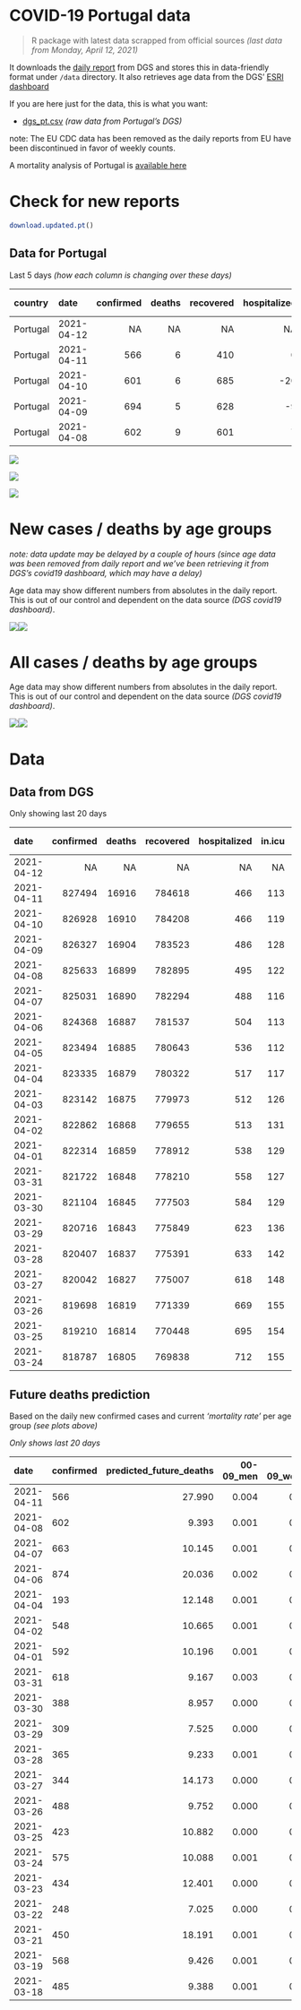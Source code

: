 COVID-19 Portugal data
================

> R package with latest data scrapped from official sources *(last data
> from Monday, April 12, 2021)*

It downloads the [daily
report](https://covid19.min-saude.pt/relatorio-de-situacao/) from DGS
and stores this in data-friendly format under `/data` directory. It also
retrieves age data from the DGS’ [ESRI
dashboard](https://covid19.min-saude.pt/ponto-de-situacao-atual-em-portugal/)

If you are here just for the data, this is what you want:

  - [dgs\_pt.csv](raw/master/data/dgs_pt.csv) *(raw data from Portugal’s
    DGS)*

note: The EU CDC data has been removed as the daily reports from EU have
been discontinued in favor of weekly counts.

A mortality analysis of Portugal is [available
here](https://averissimo.github.io/covid19-analysis/mortality.html)

# Check for new reports

``` r
download.updated.pt()
```

## Data for Portugal

Last 5 days *(how each column is changing over these days)*

| country  | date       | confirmed | deaths | recovered | hospitalized | in.icu | confirmed\_m\_00-09 | confirmed\_w\_00-09 | confirmed\_m\_10-19 | confirmed\_w\_10-19 | confirmed\_m\_20-29 | confirmed\_w\_20-29 | confirmed\_m\_30-39 | confirmed\_w\_30-39 | confirmed\_m\_40-49 | confirmed\_w\_40-49 | confirmed\_m\_50-59 | confirmed\_w\_50-59 | confirmed\_m\_60-69 | confirmed\_w\_60-69 | confirmed\_m\_70-79 | confirmed\_w\_70-79 | confirmed\_m\_80+ | confirmed\_w\_80+ | death\_m\_00-09 | death\_w\_00-09 | death\_m\_10-19 | death\_w\_10-19 | death\_m\_20-29 | death\_w\_20-29 | death\_m\_30-39 | death\_w\_30-39 | death\_m\_40-49 | death\_w\_40-49 | death\_m\_50-59 | death\_w\_50-59 | death\_m\_60-69 | death\_w\_60-69 | death\_m\_70-79 | death\_w\_70-79 | death\_m\_80+ | death\_w\_80+ | first\_vaccine | second\_vaccine |
| :------- | :--------- | --------: | -----: | --------: | -----------: | -----: | ------------------: | ------------------: | ------------------: | ------------------: | ------------------: | ------------------: | ------------------: | ------------------: | ------------------: | ------------------: | ------------------: | ------------------: | ------------------: | ------------------: | ------------------: | ------------------: | ----------------: | ----------------: | --------------: | --------------: | --------------: | --------------: | --------------: | --------------: | --------------: | --------------: | --------------: | --------------: | --------------: | --------------: | --------------: | --------------: | --------------: | --------------: | ------------: | ------------: | -------------: | --------------: |
| Portugal | 2021-04-12 |        NA |     NA |        NA |           NA |     NA |                  NA |                  NA |                  NA |                  NA |                  NA |                  NA |                  NA |                  NA |                  NA |                  NA |                  NA |                  NA |                  NA |                  NA |                  NA |                  NA |                NA |                NA |              NA |              NA |              NA |              NA |              NA |              NA |              NA |              NA |              NA |              NA |              NA |              NA |              NA |              NA |              NA |              NA |            NA |            NA |             NA |              NA |
| Portugal | 2021-04-11 |       566 |      6 |       410 |            0 |    \-6 |                  NA |                  NA |                  NA |                  NA |                  NA |                  NA |                  NA |                  NA |                  NA |                  NA |                  NA |                  NA |                  NA |                  NA |                  NA |                  NA |                NA |                NA |              NA |              NA |              NA |              NA |              NA |              NA |              NA |              NA |              NA |              NA |              NA |              NA |              NA |              NA |              NA |              NA |            NA |            NA |             NA |              NA |
| Portugal | 2021-04-10 |       601 |      6 |       685 |         \-20 |    \-9 |                  NA |                  NA |                  NA |                  NA |                  NA |                  NA |                  NA |                  NA |                  NA |                  NA |                  NA |                  NA |                  NA |                  NA |                  NA |                  NA |                NA |                NA |              NA |              NA |              NA |              NA |              NA |              NA |              NA |              NA |              NA |              NA |              NA |              NA |              NA |              NA |              NA |              NA |            NA |            NA |          67779 |           14691 |
| Portugal | 2021-04-09 |       694 |      5 |       628 |          \-9 |      6 |                  NA |                  NA |                  NA |                  NA |                  NA |                  NA |                  NA |                  NA |                  NA |                  NA |                  NA |                  NA |                  NA |                  NA |                  NA |                  NA |                NA |                NA |              NA |              NA |              NA |              NA |              NA |              NA |              NA |              NA |              NA |              NA |              NA |              NA |              NA |              NA |              NA |              NA |            NA |            NA |          55486 |           15006 |
| Portugal | 2021-04-08 |       602 |      9 |       601 |            7 |      6 |                  30 |                  26 |                  17 |                  20 |                  63 |                  32 |                  46 |                  60 |                  51 |                  39 |                  36 |                  49 |                  31 |                  44 |                  12 |                   9 |                17 |                18 |               0 |               0 |               0 |               0 |               0 |               0 |               0 |               0 |               0 |               1 |               0 |               0 |               2 |               0 |               1 |               1 |             2 |             2 |          51409 |           10439 |

![](README_files/figure-gfm/totals-1.svg)<!-- -->

![](README_files/figure-gfm/differential-1.svg)<!-- -->

![](README_files/figure-gfm/differential_7days-1.svg)<!-- -->

# New cases / deaths by age groups

*note: data update may be delayed by a couple of hours (since age data
was been removed from daily report and we’ve been retrieving it from
DGS’s covid19 dashboard, which may have a delay)*

Age data may show different numbers from absolutes in the daily report.
This is out of our control and dependent on the data source *(DGS
covid19 dashboard)*.

![](README_files/figure-gfm/new_cases_deaths-1.svg)<!-- -->![](README_files/figure-gfm/new_cases_deaths-2.svg)<!-- -->

# All cases / deaths by age groups

Age data may show different numbers from absolutes in the daily report.
This is out of our control and dependent on the data source *(DGS
covid19 dashboard)*.

![](README_files/figure-gfm/total_cases_deaths-1.svg)<!-- -->![](README_files/figure-gfm/total_cases_deaths-2.svg)<!-- -->

# Data

## Data from DGS

Only showing last 20 days

| date       | confirmed | deaths | recovered | hospitalized | in.icu | confirmed\_m\_00-09 | confirmed\_w\_00-09 | confirmed\_m\_10-19 | confirmed\_w\_10-19 | confirmed\_m\_20-29 | confirmed\_w\_20-29 | confirmed\_m\_30-39 | confirmed\_w\_30-39 | confirmed\_m\_40-49 | confirmed\_w\_40-49 | confirmed\_m\_50-59 | confirmed\_w\_50-59 | confirmed\_m\_60-69 | confirmed\_w\_60-69 | confirmed\_m\_70-79 | confirmed\_w\_70-79 | confirmed\_m\_80+ | confirmed\_w\_80+ | death\_m\_00-09 | death\_w\_00-09 | death\_m\_10-19 | death\_w\_10-19 | death\_m\_20-29 | death\_w\_20-29 | death\_m\_30-39 | death\_w\_30-39 | death\_m\_40-49 | death\_w\_40-49 | death\_m\_50-59 | death\_w\_50-59 | death\_m\_60-69 | death\_w\_60-69 | death\_m\_70-79 | death\_w\_70-79 | death\_m\_80+ | death\_w\_80+ | first\_vaccine | second\_vaccine |
| :--------- | --------: | -----: | --------: | -----------: | -----: | ------------------: | ------------------: | ------------------: | ------------------: | ------------------: | ------------------: | ------------------: | ------------------: | ------------------: | ------------------: | ------------------: | ------------------: | ------------------: | ------------------: | ------------------: | ------------------: | ----------------: | ----------------: | --------------: | --------------: | --------------: | --------------: | --------------: | --------------: | --------------: | --------------: | --------------: | --------------: | --------------: | --------------: | --------------: | --------------: | --------------: | --------------: | ------------: | ------------: | -------------: | --------------: |
| 2021-04-12 |        NA |     NA |        NA |           NA |     NA |                  NA |                  NA |                  NA |                  NA |                  NA |                  NA |                  NA |                  NA |                  NA |                  NA |                  NA |                  NA |                  NA |                  NA |                  NA |                  NA |                NA |                NA |              NA |              NA |              NA |              NA |              NA |              NA |              NA |              NA |              NA |              NA |              NA |              NA |              NA |              NA |              NA |              NA |            NA |            NA |        1523230 |          601591 |
| 2021-04-11 |    827494 |  16916 |    784618 |          466 |    113 |               23440 |               22478 |               38065 |               38354 |               55502 |               62635 |               54225 |               64490 |               60837 |               76690 |               54054 |               68710 |               40425 |               43863 |               25803 |               29067 |             22749 |             45811 |               1 |               1 |               1 |               1 |               7 |               5 |              21 |              20 |              91 |              62 |             330 |             130 |            1054 |             458 |            2269 |            1325 |          5112 |          6028 |             NA |              NA |
| 2021-04-10 |    826928 |  16910 |    784208 |          466 |    119 |                  NA |                  NA |                  NA |                  NA |                  NA |                  NA |                  NA |                  NA |                  NA |                  NA |                  NA |                  NA |                  NA |                  NA |                  NA |                  NA |                NA |                NA |              NA |              NA |              NA |              NA |              NA |              NA |              NA |              NA |              NA |              NA |              NA |              NA |              NA |              NA |              NA |              NA |            NA |            NA |        1520991 |          601007 |
| 2021-04-09 |    826327 |  16904 |    783523 |          486 |    128 |                  NA |                  NA |                  NA |                  NA |                  NA |                  NA |                  NA |                  NA |                  NA |                  NA |                  NA |                  NA |                  NA |                  NA |                  NA |                  NA |                NA |                NA |              NA |              NA |              NA |              NA |              NA |              NA |              NA |              NA |              NA |              NA |              NA |              NA |              NA |              NA |              NA |              NA |            NA |            NA |        1453212 |          586316 |
| 2021-04-08 |    825633 |  16899 |    782895 |          495 |    122 |               23350 |               22409 |               37980 |               38295 |               55348 |               62491 |               54058 |               64348 |               60726 |               76544 |               53934 |               68568 |               40321 |               43739 |               25749 |               29017 |             22718 |             45746 |               1 |               1 |               1 |               1 |               7 |               5 |              21 |              20 |              91 |              62 |             330 |             130 |            1052 |             457 |            2264 |            1325 |          5108 |          6023 |        1397726 |          571310 |
| 2021-04-07 |    825031 |  16890 |    782294 |          488 |    116 |               23320 |               22383 |               37963 |               38275 |               55285 |               62459 |               54012 |               64288 |               60675 |               76505 |               53898 |               68519 |               40290 |               43695 |               25737 |               29008 |             22701 |             45728 |               1 |               1 |               1 |               1 |               7 |               5 |              21 |              20 |              91 |              61 |             330 |             130 |            1050 |             457 |            2263 |            1324 |          5106 |          6021 |        1346317 |          560871 |
| 2021-04-06 |    824368 |  16887 |    781537 |          504 |    113 |               23307 |               22365 |               37929 |               38251 |               55227 |               62410 |               53978 |               64241 |               60609 |               76448 |               53851 |               68449 |               40252 |               43656 |               25717 |               28989 |             22687 |             45710 |               1 |               1 |               1 |               1 |               7 |               5 |              21 |              20 |              91 |              61 |             330 |             130 |            1049 |             457 |            2261 |            1324 |          5106 |          6021 |        1309681 |          557789 |
| 2021-04-05 |    823494 |  16885 |    780643 |          536 |    112 |                  NA |                  NA |                  NA |                  NA |                  NA |                  NA |                  NA |                  NA |                  NA |                  NA |                  NA |                  NA |                  NA |                  NA |                  NA |                  NA |                NA |                NA |              NA |              NA |              NA |              NA |              NA |              NA |              NA |              NA |              NA |              NA |              NA |              NA |              NA |              NA |              NA |              NA |            NA |            NA |        1282956 |          551869 |
| 2021-04-04 |    823335 |  16879 |    780322 |          517 |    117 |               23264 |               22314 |               37911 |               38232 |               55154 |               62325 |               53891 |               64161 |               60527 |               76372 |               53771 |               68369 |               40207 |               43586 |               25676 |               28965 |             22657 |             45666 |               1 |               1 |               1 |               1 |               7 |               5 |              21 |              20 |              91 |              61 |             330 |             130 |            1049 |             456 |            2258 |            1324 |          5103 |          6020 |        1281718 |          551500 |
| 2021-04-03 |    823142 |  16875 |    779973 |          512 |    126 |                  NA |                  NA |                  NA |                  NA |                  NA |                  NA |                  NA |                  NA |                  NA |                  NA |                  NA |                  NA |                  NA |                  NA |                  NA |                  NA |                NA |                NA |              NA |              NA |              NA |              NA |              NA |              NA |              NA |              NA |              NA |              NA |              NA |              NA |              NA |              NA |              NA |              NA |            NA |            NA |        1270907 |          544377 |
| 2021-04-02 |    822862 |  16868 |    779655 |          513 |    131 |               23240 |               22297 |               37904 |               38220 |               55118 |               62289 |               53844 |               64133 |               60502 |               76336 |               53747 |               68353 |               40168 |               43539 |               25664 |               28951 |             22636 |             45636 |               1 |               1 |               1 |               1 |               7 |               5 |              21 |              20 |              91 |              61 |             330 |             130 |            1046 |             456 |            2257 |            1323 |          5100 |          6017 |             NA |              NA |
| 2021-04-01 |    822314 |  16859 |    778912 |          538 |    129 |               23212 |               22264 |               37897 |               38209 |               55085 |               62243 |               53799 |               64080 |               60455 |               76306 |               53701 |               68311 |               40137 |               43515 |               25652 |               28934 |             22620 |             45608 |               1 |               1 |               1 |               1 |               7 |               5 |              21 |              20 |              91 |              61 |             330 |             130 |            1046 |             456 |            2255 |            1321 |          5097 |          6015 |             NA |              NA |
| 2021-03-31 |    821722 |  16848 |    778210 |          558 |    127 |               23179 |               22229 |               37873 |               38194 |               55050 |               62194 |               53757 |               64034 |               60400 |               76263 |               53657 |               68273 |               40111 |               43476 |               25630 |               28925 |             22605 |             45586 |               1 |               1 |               1 |               1 |               7 |               5 |              21 |              20 |              91 |              61 |             330 |             129 |            1044 |             456 |            2254 |            1320 |          5096 |          6010 |             NA |              NA |
| 2021-03-30 |    821104 |  16845 |    777503 |          584 |    129 |               23120 |               22194 |               37839 |               38184 |               55020 |               62155 |               53736 |               63984 |               60327 |               76209 |               53620 |               68229 |               40080 |               43442 |               25606 |               28912 |             22593 |             45570 |               1 |               1 |               1 |               1 |               7 |               5 |              21 |              20 |              91 |              61 |             330 |             129 |            1043 |             456 |            2253 |            1320 |          5095 |          6010 |             NA |              NA |
| 2021-03-29 |    820716 |  16843 |    775849 |          623 |    136 |               23114 |               22178 |               37831 |               38172 |               54994 |               62134 |               53714 |               63963 |               60285 |               76174 |               53588 |               68196 |               40067 |               43410 |               25582 |               28897 |             22579 |             45555 |               1 |               1 |               1 |               1 |               7 |               5 |              21 |              20 |              91 |              61 |             330 |             129 |            1042 |             456 |            2253 |            1320 |          5095 |          6009 |             NA |              NA |
| 2021-03-28 |    820407 |  16837 |    775391 |          633 |    142 |               23105 |               22166 |               37805 |               38156 |               54972 |               62122 |               53701 |               63941 |               60270 |               76148 |               53565 |               68183 |               40041 |               43374 |               25575 |               28894 |             22561 |             45544 |               1 |               1 |               1 |               1 |               7 |               5 |              21 |              20 |              91 |              61 |             330 |             129 |            1042 |             456 |            2251 |            1320 |          5094 |          6006 |             NA |              NA |
| 2021-03-27 |    820042 |  16827 |    775007 |          618 |    148 |               23092 |               22152 |               37798 |               38158 |               54940 |               62096 |               53680 |               63923 |               60245 |               76114 |               53544 |               68150 |               40018 |               43338 |               25560 |               28877 |             22543 |             45530 |               1 |               1 |               1 |               1 |               7 |               5 |              21 |              20 |              91 |              61 |             329 |             129 |            1042 |             455 |            2250 |            1319 |          5089 |          6005 |             NA |              NA |
| 2021-03-26 |    819698 |  16819 |    771339 |          669 |    155 |               23092 |               22148 |               37779 |               38156 |               54916 |               62086 |               53663 |               63905 |               60217 |               76085 |               53520 |               68132 |               39992 |               43309 |               25543 |               28862 |             22518 |             45491 |               1 |               1 |               1 |               1 |               7 |               5 |              21 |              20 |              91 |              61 |             328 |             129 |            1042 |             454 |            2250 |            1318 |          5087 |          6002 |             NA |              NA |
| 2021-03-25 |    819210 |  16814 |    770448 |          695 |    154 |               23084 |               22136 |               37746 |               38129 |               54862 |               62048 |               53638 |               63877 |               60183 |               76048 |               53485 |               68105 |               39960 |               43279 |               25540 |               28847 |             22502 |             45463 |               1 |               1 |               1 |               1 |               7 |               5 |              21 |              20 |              91 |              61 |             328 |             129 |            1042 |             454 |            2249 |            1317 |          5087 |          5999 |             NA |              NA |
| 2021-03-24 |    818787 |  16805 |    769838 |          712 |    155 |               23074 |               22129 |               37732 |               38120 |               54836 |               62031 |               53585 |               63854 |               60154 |               76015 |               53437 |               68086 |               39922 |               43242 |               25524 |               28829 |             22485 |             45440 |               1 |               1 |               1 |               1 |               7 |               5 |              21 |              20 |              91 |              61 |             328 |             129 |            1040 |             454 |            2249 |            1316 |          5085 |          5995 |             NA |              NA |

## Future deaths prediction

Based on the daily new confirmed cases and current *‘mortality rate’*
per age group *(see plots above)*

*Only shows last 20 days*

| date       | confirmed | predicted\_future\_deaths | 00-09\_men | 00-09\_women | 10-19\_men | 10-19\_women | 20-29\_men | 20-29\_women | 30-39\_men | 30-39\_women | 40-49\_men | 40-49\_women | 50-59\_men | 50-59\_women | 60-69\_men | 60-69\_women | 70-79\_men | 70-79\_women | 80+\_men | 80+\_women |
| :--------- | :-------- | ------------------------: | ---------: | -----------: | ---------: | -----------: | ---------: | -----------: | ---------: | -----------: | ---------: | -----------: | ---------: | -----------: | ---------: | -----------: | ---------: | -----------: | -------: | ---------: |
| 2021-04-11 | 566       |                    27.990 |      0.004 |        0.003 |      0.002 |        0.002 |      0.019 |        0.011 |      0.065 |        0.044 |      0.166 |        0.118 |      0.733 |        0.269 |      2.712 |        1.295 |      4.749 |        2.279 |    6.966 |      8.553 |
| 2021-04-08 | 602       |                     9.393 |      0.001 |        0.001 |      0.000 |        0.001 |      0.008 |        0.003 |      0.018 |        0.019 |      0.076 |        0.032 |      0.220 |        0.093 |      0.808 |        0.459 |      1.055 |        0.410 |    3.820 |      2.369 |
| 2021-04-07 | 663       |                    10.145 |      0.001 |        0.001 |      0.001 |        0.001 |      0.007 |        0.004 |      0.013 |        0.015 |      0.099 |        0.046 |      0.287 |        0.132 |      0.991 |        0.407 |      1.759 |        0.866 |    3.146 |      2.369 |
| 2021-04-06 | 874       |                    20.036 |      0.002 |        0.002 |      0.000 |        0.000 |      0.009 |        0.007 |      0.034 |        0.025 |      0.123 |        0.061 |      0.488 |        0.151 |      1.173 |        0.731 |      3.605 |        1.094 |    6.741 |      5.790 |
| 2021-04-04 | 193       |                    12.148 |      0.001 |        0.001 |      0.000 |        0.000 |      0.005 |        0.003 |      0.018 |        0.009 |      0.037 |        0.029 |      0.147 |        0.030 |      1.017 |        0.491 |      1.055 |        0.638 |    4.719 |      3.948 |
| 2021-04-02 | 548       |                    10.665 |      0.001 |        0.001 |      0.000 |        0.000 |      0.004 |        0.004 |      0.017 |        0.016 |      0.070 |        0.024 |      0.281 |        0.079 |      0.808 |        0.251 |      1.055 |        0.775 |    3.595 |      3.684 |
| 2021-04-01 | 592       |                    10.196 |      0.001 |        0.002 |      0.001 |        0.000 |      0.004 |        0.004 |      0.016 |        0.014 |      0.082 |        0.035 |      0.269 |        0.072 |      0.678 |        0.407 |      1.935 |        0.410 |    3.371 |      2.895 |
| 2021-03-31 | 618       |                     9.167 |      0.003 |        0.002 |      0.001 |        0.000 |      0.004 |        0.003 |      0.008 |        0.016 |      0.109 |        0.044 |      0.226 |        0.083 |      0.808 |        0.355 |      2.110 |        0.593 |    2.697 |      2.105 |
| 2021-03-30 | 388       |                     8.957 |      0.000 |        0.001 |      0.000 |        0.000 |      0.003 |        0.002 |      0.009 |        0.007 |      0.063 |        0.028 |      0.195 |        0.062 |      0.339 |        0.334 |      2.110 |        0.684 |    3.146 |      1.974 |
| 2021-03-29 | 309       |                     7.525 |      0.000 |        0.001 |      0.001 |        0.000 |      0.003 |        0.001 |      0.005 |        0.007 |      0.022 |        0.021 |      0.140 |        0.025 |      0.678 |        0.376 |      0.616 |        0.137 |    4.045 |      1.447 |
| 2021-03-28 | 365       |                     9.233 |      0.001 |        0.001 |      0.000 |        0.000 |      0.004 |        0.002 |      0.008 |        0.006 |      0.037 |        0.027 |      0.128 |        0.062 |      0.600 |        0.376 |      1.319 |        0.775 |    4.045 |      1.842 |
| 2021-03-27 | 344       |                    14.173 |      0.000 |        0.000 |      0.000 |        0.000 |      0.003 |        0.001 |      0.007 |        0.006 |      0.042 |        0.023 |      0.147 |        0.034 |      0.678 |        0.303 |      1.495 |        0.684 |    5.618 |      5.132 |
| 2021-03-26 | 488       |                     9.752 |      0.000 |        0.001 |      0.001 |        0.001 |      0.007 |        0.003 |      0.010 |        0.009 |      0.051 |        0.030 |      0.214 |        0.051 |      0.834 |        0.313 |      0.264 |        0.684 |    3.595 |      3.684 |
| 2021-03-25 | 423       |                    10.882 |      0.000 |        0.000 |      0.000 |        0.000 |      0.003 |        0.001 |      0.021 |        0.007 |      0.043 |        0.027 |      0.293 |        0.036 |      0.991 |        0.386 |      1.407 |        0.821 |    3.820 |      3.026 |
| 2021-03-24 | 575       |                    10.088 |      0.001 |        0.000 |      0.000 |        0.001 |      0.008 |        0.003 |      0.025 |        0.016 |      0.045 |        0.025 |      0.250 |        0.095 |      0.756 |        0.512 |      2.023 |        0.775 |    2.921 |      2.632 |
| 2021-03-23 | 434       |                    12.401 |      0.000 |        0.000 |      0.000 |        0.001 |      0.003 |        0.002 |      0.006 |        0.004 |      0.043 |        0.040 |      0.220 |        0.068 |      0.991 |        0.188 |      1.407 |        1.003 |    3.820 |      4.605 |
| 2021-03-22 | 248       |                     7.025 |      0.000 |        0.000 |      0.000 |        0.000 |      0.002 |        0.002 |      0.006 |        0.005 |      0.025 |        0.012 |      0.165 |        0.045 |      0.287 |        0.303 |      1.143 |        0.228 |    2.697 |      2.105 |
| 2021-03-21 | 450       |                    18.191 |      0.001 |        0.001 |      0.001 |        0.000 |      0.009 |        0.006 |      0.025 |        0.021 |      0.096 |        0.065 |      0.281 |        0.184 |      1.199 |        0.762 |      2.550 |        1.550 |    6.966 |      4.474 |
| 2021-03-19 | 568       |                     9.426 |      0.001 |        0.001 |      0.001 |        0.001 |      0.006 |        0.004 |      0.020 |        0.011 |      0.055 |        0.043 |      0.244 |        0.070 |      0.600 |        0.512 |      1.935 |        0.456 |    1.124 |      4.342 |
| 2021-03-18 | 485       |                     9.388 |      0.001 |        0.000 |      0.000 |        0.000 |      0.005 |        0.003 |      0.017 |        0.008 |      0.055 |        0.032 |      0.183 |        0.079 |      0.730 |        0.292 |      1.319 |        1.413 |    3.146 |      2.105 |
